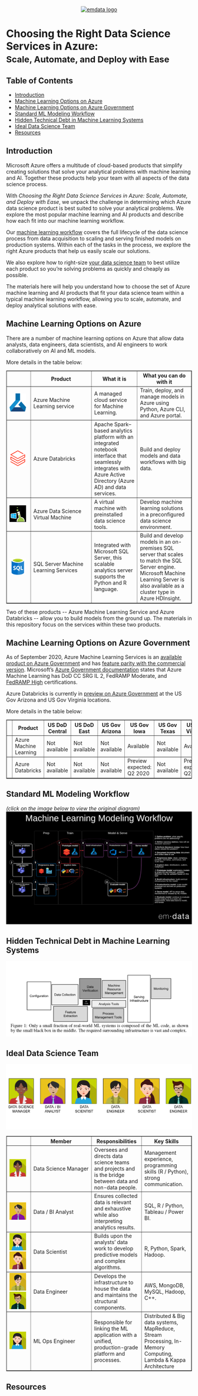 <p align="center"><a href="https://emdata.ai" target="_blank" rel="noopener noreferrer"><img src="https://avatars1.githubusercontent.com/u/58564118?s=200&v=4" alt="emdata logo" width="100" vspace="1" hspace="1" /></a></p>

# Choosing the Right Data Science Services in Azure: <small><br>Scale, Automate, and Deploy with Ease</small>

## Table of Contents
- [Introduction](#Introduction)
- [Machine Learning Options on Azure](#Machine-Learning-Options-on-Azure)
- [Machine Learning Options on Azure Government](#Machine-Learning-Options-on-Azure-Government)
- [Standard ML Modeling Workflow](#Standard-ML-Modeling-Workflow)
- [Hidden Technical Debt in Machine Learning Systems](#Hidden-Technical-Debt-in-Machine-Learning-Systems)
- [Ideal Data Science Team](#Ideal-Data-Science-Team)
- [Resources](#Resources)

## Introduction
Microsoft Azure offers a multitude of cloud-based products that simplify creating solutions that solve your analytical problems with machine learning and AI. Together these products help your team with all aspects of the data science process.

With _Choosing the Right Data Science Services in Azure: Scale, Automate, and Deploy with Ease_, we unpack the challenge in determining which Azure data science product is best suited to solve your analytical problems. We explore the most popular machine learning and AI products and describe how each fit into our machine learning workflow.

Our <a href="https://www.lucidchart.com/documents/embeddedchart/acf9aa5d-a85f-4786-bf56-e49a88a63bac" target="_blank">machine learning workflow</a>
covers the full lifecycle of the data science process from data acquisition to scaling and serving finished models on production systems. Within each of the tasks in the process, we explore the right Azure products that help us easily scale our solutions.

We also explore how to right-size <a href="https://raw.githubusercontent.com/emdata-design/azure-data-science/master/assets/Ideal%20Data%20Science%20Team.png" target="_blank">your data science team</a> to best utilize each product so you’re solving problems as quickly and cheaply as possible.

The materials here will help you understand how to choose the set of Azure machine learning and AI products that fit your data science team within a typical machine learning workflow, allowing you to scale, automate, and deploy analytical solutions with ease.

##  Machine Learning Options on Azure
There are a number of machine learning options on Azure that allow data analysts, data engineers, data scientists, and AI engineers to work collaboratively on AI and ML models. 

More details in the table below:
<table cellspacing=0 border=1>
    <thead>
        <tr>
            <th width="50px"></th>
            <th width="150px">Product</th>
            <th min-width="50px">What it is</th>
            <th min-width="50px">What you can do with it</th>
        </tr>
    </thead>
    <tbody>
        <tr>
            <td><img src="assets/images/AML.png" width="45px"/></td>
            <td width="150px">Azure Machine Learning service</td>
            <td min-width="50px">A managed cloud service for Machine Learning.</td>
            <td min-width="50px">Train, deploy, and manage models in Azure using Python, Azure CLI, and Azure portal.</td>
        </tr>
        <tr>
            <td><img src="assets/images/Databricks.png" width="45px"/></td>
            <td width="150px">Azure Databricks</td>
            <td min-width="50px">Apache Spark–based analytics platform with an integrated notebook interface that seamlessly integrates with Azure Active Directory (Azure AD) and data services.</td>
            <td min-width="50px">Build and deploy models and data workflows with big data.</td>
        </tr>
        <tr>
            <td><img src="assets/images/DSVM.png" width="45px"/></td>
            <td width="150px">Azure Data Science Virtual Machine</td>
            <td min-width="50px">A virtual machine with preinstalled data science tools.</td>
            <td min-width="50px">Develop machine learning solutions in a preconfigured data science environment.</td>
        </tr>
        <tr>
            <td><img src="assets/images/SQL.png" width="45px"/></td>
            <td width="150px">SQL Server Machine Learning Services</td>
            <td min-width="50px">Integrated with Microsoft SQL Server, this scalable analytics server supports the Python and R language.</td>
            <td min-width="50px">Build and develop models in an on-premises SQL server that scales to match the SQL Server engine. Microsoft Machine Learning Server is also available as a cluster type in Azure HDInsight.</td>
        </tr>
    </tbody>
</table>

Two of these products -- Azure Machine Learning Service and Azure Databricks -- allow you to build models from the ground up. The materials in this repository focus on the services within these two products.

##  Machine Learning Options on Azure Government
As of September 2020, Azure Machine Learning Services is an [available product on Azure Government](https://azure.microsoft.com/en-us/global-infrastructure/services/?products=machine-learning-service&regions=usgov-non-regional,us-dod-central,us-dod-east,usgov-arizona,usgov-iowa,usgov-texas,usgov-virginia) and has [feature parity with the commercial version](https://devblogs.microsoft.com/azuregov/azure-government-releases-40-new-services-nearing-parity-with-azure-commercial/). Microsoft’s [Azure Government documentation](https://docs.microsoft.com/en-us/azure/azure-government/compliance/azure-services-in-fedramp-auditscope#azure-public-services-by-audit-scope) states that Azure Machine Learning has DoD CC SRG IL 2, FedRAMP Moderate, and [FedRAMP High](https://devblogs.microsoft.com/azuregov/with-14-new-services-at-fedramp-high-azure-government-continues-expanding-compliance-coverage/) certifications.

Azure Databricks is currently in [preview on Azure Government](https://azure.microsoft.com/en-us/global-infrastructure/services/?products=databricks&regions=usgov-non-regional,us-dod-central,us-dod-east,usgov-arizona,usgov-iowa,usgov-texas,usgov-virginia) at the US Gov Arizona and US Gov Virginia locations.

More details in the table below:
<table cellspacing=0 border=1>
    <thead>
        <tr>
            <th width="50px"></th>
            <th width="150px">Product</th>
            <th min-width="50px">US DoD Central</th>
            <th min-width="50px">US DoD East</th>
            <th min-width="50px">US Gov Arizona</th>
            <th min-width="50px">US Gov Iowa</th>
            <th min-width="50px">US Gov Texas</th>
            <th min-width="50px">US Gov Virginia</th>
        </tr>
    </thead>
    <tbody>
        <tr>
            <td><img src="assets/images/AML.png" width="45px"/></td>
            <td width="150px">Azure Machine Learning</td>
            <td min-width="50px">Not available</td>
            <td min-width="50px">Not available</td>
            <td min-width="50px">Not available</td>
            <td min-width="50px">Available</td>
            <td min-width="50px">Not available</td>
            <td min-width="50px">Available</td>
        </tr>
        <tr>
            <td><img src="assets/images/Databricks.png" width="45px"/></td>
            <td width="150px">Azure Databricks </td>
            <td min-width="50px">Not available</td>
            <td min-width="50px">Not available</td>
            <td min-width="50px">Not available</td>
            <td min-width="50px">Preview expected: Q2 2020</td>
            <td min-width="50px">Not available</td>
            <td min-width="50px">Preview expected: Q2 2020</td>
        </tr>
    </tbody>
</table>

##  Standard ML Modeling Workflow
_(click on the image below to view the original diagram)_
[![Machine learning workflow](https://raw.githubusercontent.com/emdata-design/azure-data-science/master/assets/Standard%20ML%20Modeling%20Workflow.png)](https://www.lucidchart.com/documents/embeddedchart/acf9aa5d-a85f-4786-bf56-e49a88a63bac)

##  Hidden Technical Debt in Machine Learning Systems
![Hidden Technical Debt in Machine Learning Systems](https://raw.githubusercontent.com/emdata-design/azure-data-science/master/assets/Hidden%20Technical%20Debt%20in%20Machine%20Learning%20Systems.png)

##  Ideal Data Science Team
![Ideal Data Science Team](https://raw.githubusercontent.com/emdata-design/azure-data-science/master/assets/Ideal%20Data%20Science%20Team.png)

<table cellspacing=0 border=1>
    <thead>
        <tr>
            <th width="50px"></th>
            <th width="150px">Member</th>
            <th min-width="50px">Responsibilities</th>
            <th min-width="50px">Key Skills</th>
        </tr>
    </thead>
    <tr>
        <td><img src="assets/images/Project_Manager.jpg" width="45px"/></td>
        <td width="150px">Data Science Manager</td>
        <td min-width="50px">Oversees and directs data science teams and projects and is the bridge between data and non-data people.</td>
        <td min-width="50px">Management experience, programming skills (R / Python), strong communication.</td>
    </tr>
    <tr>
        <td><img src="assets/images/Data_BI_Analyst.jpg" width="45px"/></td>
        <td width="150px">Data / BI Analyst</td>
        <td min-width="50px">Ensures collected data is relevant and exhaustive while also interpreting analytics results.</td>
        <td min-width="50px">SQL, R / Python, Tableau / Power BI.</td>
    </tr>
    <tr>
        <td>
            <img src="assets/images/Data_Scientist_1.jpg" width="45px"/>
            <img src="assets/images/Data_Scientist_2.jpg" width="45px"/>
        </td>
        <td width="150px">Data Scientist</td>
        <td min-width="50px">Builds upon the analysts’ data work to develop predictive models and complex algorithms.</td>
        <td min-width="50px">R, Python, Spark, Hadoop.</td>
    </tr>
    <tr>
        <td>
            <img src="assets/images/Data_Engineer_1.jpg" width="45px"/>
            <img src="assets/images/Data_Engineer_2.jpg" width="45px"/>
        </td>
        <td width="150px">Data Engineer</td>
        <td min-width="50px">Develops the infrastructure to house the data and maintains the structural components.</td>
        <td min-width="50px">AWS, MongoDB, MySQL, Hadoop, C++.</td>
    </tr>
    <tr>
        <td><img src="assets/images/Data_Scientist_1.jpg" width="45px"/></td>
        <td min-width="50px">ML Ops Engineer</td>
        <td min-width="50px">Responsible for linking the ML application with a unified, production-grade platform and processes.</td>
        <td min-width="50px">Distributed & Big data systems, MapReduce, Stream Processing, In-Memory Computing, Lambda & Kappa Architecture</td>
    </tr>
</table>

##  Resources
